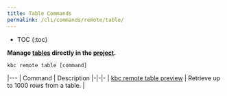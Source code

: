 ```yaml
---
title: Table Commands
permalink: /cli/commands/remote/table/
---
```


* TOC
{:toc}

**Manage [tables](https://help.keboola.com/storage/tables/) directly in the [project](/cli/#subsystems).**

```
kbc remote table [command]
```

|---
| Command | Description
|-|-|-
| [kbc remote table preview](/cli/commands/remote/table/preview/) | Retrieve up to 1000 rows from a table. |
